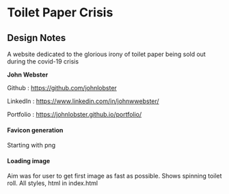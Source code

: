 # Toilet Paper Crisis
## Design Notes

A website dedicated to the glorious irony of toilet paper being sold out during the covid-19 crisis

**John Webster**

Github : https://github.com/johnlobster

LinkedIn : https://www.linkedin.com/in/johnwwebster/

Portfolio : https://johnlobster.github.io/portfolio/

#### Favicon generation

Starting with png

#### Loading image

Aim was for user to get first image as fast as possible. Shows spinning toilet roll. All styles, html in index.html

